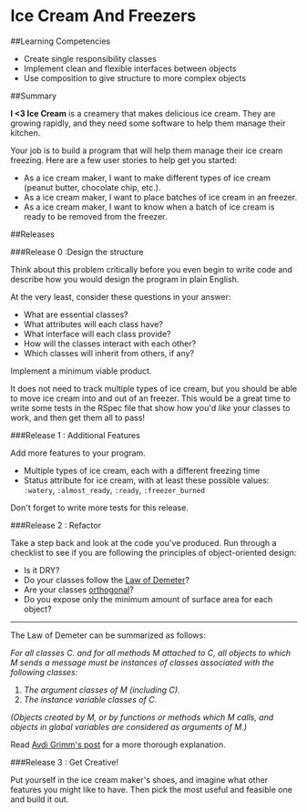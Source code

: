 # Ice Cream And Freezers 
 
##Learning Competencies 

* Create single responsibility classes
* Implement clean and flexible interfaces between objects
* Use composition to give structure to more complex objects

##Summary 

 **I <3 Ice Cream** is a creamery that makes delicious ice cream.  They are growing rapidly, and they need some software to help them manage their kitchen.
  
Your job is to build a program that will help them manage their ice cream freezing.  Here are a few user stories to help get you started:
    
- As a ice cream maker, I want to make different types of ice cream (peanut butter, chocolate chip, etc.).
- As a ice cream maker, I want to place batches of ice cream in an freezer.
- As a ice cream maker, I want to know when a batch of ice cream is ready to be removed from the freezer.

##Releases

###Release 0 :Design the structure

Think about this problem critically before you even begin to write code and describe how you would design the program in plain English.
        
At the very least, consider these questions in your answer:
        
- What are essential classes?
- What attributes will each class have?
- What interface will each class provide?
- How will the classes interact with each other?
- Which classes will inherit from others, if any?


Implement a minimum viable product.

It does not need to track multiple types of ice cream, but you should be able to move ice cream into and out of an freezer.  This would be a great time to write some tests in the RSpec file that show how you'd _like_ your classes to work, and then get them all to pass!

###Release 1 : Additional Features

Add more features to your program.
      
- Multiple types of ice cream, each with a different freezing time
- Status attribute for ice cream, with at least these possible values: `:watery`, `:almost_ready`, `:ready`, `:freezer_burned`

Don't forget to write more tests for this release.

###Release 2 : Refactor

Take a step back and look at the code you've produced.  Run through a checklist to see if you are following the principles of object-oriented design:
        
- Is it DRY?
- Do your classes follow the [Law of Demeter](http://en.wikipedia.org/wiki/Law_of_Demeter)?
- Are your classes [orthogonal](http://stackoverflow.com/a/1527430)?
- Do you expose only the minimum amount of surface area for each object?

---

The Law of Demeter can be summarized as follows:

*For all classes C. and for all methods M attached to C, all objects to which M sends a message must be instances of classes associated with the following classes:*

1. *The argument classes of M (including C).*
2. *The instance variable classes of C.*

*(Objects created by M, or by functions or methods which M calls, and objects in global variables are considered as arguments of M.)*
      
Read [Avdi Grimm's post](http://devblog.avdi.org/2011/07/05/demeter-its-not-just-a-good-idea-its-the-law/) for a more thorough explanation.

###Release 3 : Get Creative!

Put yourself in the ice cream maker's shoes, and imagine what other features you might like to have.  Then pick the most useful and feasible one and build it out. 
